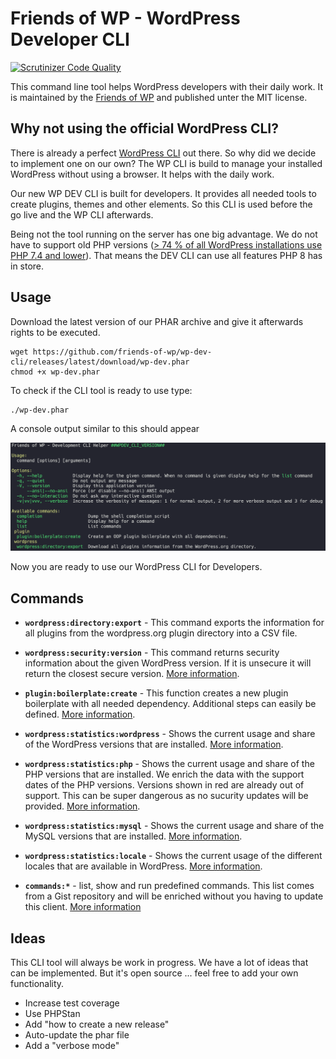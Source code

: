 # Friends of WP - WordPress Developer CLI

[![Scrutinizer Code Quality](https://scrutinizer-ci.com/g/friends-of-wp/wp-dev-cli/badges/quality-score.png?b=develop)](https://scrutinizer-ci.com/g/friends-of-wp/wp-dev-cli/?branch=develop)

This command line tool helps WordPress developers with their daily work. It is maintained by the [Friends of WP](https://www.friendsofwp.com) and published unter the MIT license.

## Why not using the official WordPress CLI?

There is already a perfect [WordPress CLI](https://wp-cli.org/) out there. So why did we decide to implement one on our own? The WP CLI is build to manage your installed WordPress without using a browser. It helps with the daily work. 

Our new WP DEV CLI is built for developers. It provides all needed tools to create plugins, themes and other elements. So this CLI is used before the go live and the WP CLI afterwards. 

Being not the tool running on the server has one big advantage. We do not have to support old PHP versions ([> 74 % of all WordPress installations use PHP 7.4 and lower](https://github.com/friends-of-wp/wp-dev-cli-ext-statistics)). That means the DEV CLI can use all features PHP 8 has in store. 

## Usage

Download the latest version of our PHAR archive and give it afterwards rights to be executed.

```shell
wget https://github.com/friends-of-wp/wp-dev-cli/releases/latest/download/wp-dev.phar
chmod +x wp-dev.phar
```

To check if the CLI tool is ready to use type:

```shell
./wp-dev.phar
```
A console output similar to this should appear

![CLI Output](docs/images/cli-output.png)

Now you are ready to use our WordPress CLI for Developers.

## Commands

- **`wordpress:directory:export`** - This command exports the information for all plugins from the wordpress.org plugin directory into a CSV file. 


- **`wordpress:security:version`** - This command returns security information about the given WordPress version. If it is unsecure it will return the closest secure version. [More information](https://github.com/friends-of-wp/wp-dev-cli-ext-security).


- **`plugin:boilerplate:create`** - This function creates a new plugin boilerplate with all needed dependency. Additional steps can easily be defined. [More information](https://github.com/friends-of-wp/wp-dev-cli-ext-boilerplate).


- **`wordpress:statistics:wordpress`** - Shows the current usage and share of the WordPress versions that are installed. [More information](https://github.com/friends-of-wp/wp-dev-cli-ext-statistics).


- **`wordpress:statistics:php`** - Shows the current usage and share of the PHP versions that are installed. We enrich the data with the support dates of the PHP versions. Versions shown in red are already out of support. This can be super dangerous as no sucurity updates will be provided. [More information](https://github.com/friends-of-wp/wp-dev-cli-ext-statistics).


- **`wordpress:statistics:mysql`** - Shows the current usage and share of the MySQL versions that are installed. [More information](https://github.com/friends-of-wp/wp-dev-cli-ext-statistics).


- **`wordpress:statistics:locale`** - Shows the current usage of the different locales that are available in WordPress. [More information](https://github.com/friends-of-wp/wp-dev-cli-ext-statistics).


- **`commands:*`** - list, show and run predefined commands. This list comes from a Gist repository and will be enriched without you having to update this client. [More information](https://github.com/friends-of-wp/wp-dev-cli-ext-commands-gist)

## Ideas

This CLI tool will always be work in progress. We have a lot of ideas that can be implemented. But it's open source ... feel free to add your own functionality.

- Increase test coverage
- Use PHPStan
- Add "how to create a new release"
- Auto-update the phar file
- Add a "verbose mode"
    

